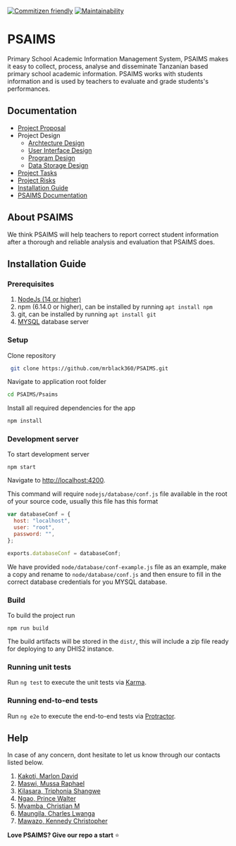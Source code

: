 [![Commitizen friendly](https://img.shields.io/badge/commitizen-friendly-brightgreen.svg)](http://commitizen.github.io/cz-cli/)
[![Maintainability](https://api.codeclimate.com/v1/badges/dbe97dbdfbd55344c38f/maintainability)](https://codeclimate.com/github/mrblack360/PSAIMS/maintainability)

# PSAIMS

Primary School Academic Information Management System, PSAIMS makes it easy to collect, process, analyse and disseminate Tanzanian based primary school academic information. PSAIMS works with students information and is used by teachers to evaluate and grade students's performances.

## Documentation

- [Project Proposal](proposal.md)
- Project Design
  - [Archtecture Design](Designs/Architecture_Design/index.md)
  - [User Interface Design](Designs/Interface_Design/interface-design.md)
  - [Program Design](Designs/Program_Design/Program_Design.md)
  - [Data Storage Design](Designs/Database_Design/database_design.md)
- [Project Tasks](Tasks/tasks.md)
- [Project Risks](Risks/index.md)
- [Installation Guide](#installation-guide)
- [PSAIMS Documentation](https://github.com/mrblack360/PSAIMS)


## About PSAIMS

We think PSAIMS will help teachers to report correct student information after a thorough and reliable analysis and evaluation that PSAIMS does.

## Installation Guide
### Prerequisites

1. [NodeJs (14 or higher)](https://nodejs.org)
2. npm (6.14.0 or higher), can be installed by running `apt install npm`
3. git, can be installed by running `apt install git`
4. [MYSQL](https://www.mysql.com/) database server

### Setup

Clone repository

```bash
 git clone https://github.com/mrblack360/PSAIMS.git
```

Navigate to application root folder

```bash
cd PSAIMS/Psaims
```

Install all required dependencies for the app

```bash
npm install
```

### Development server

To start development server

`npm start`

Navigate to [http://localhost:4200](http://localhost:4200).

This command will require `nodejs/database/conf.js` file available in the root of your source code, usually this file has this format

```js
var databaseConf = {
  host: "localhost",
  user: "root",
  password: "",
};

exports.databaseConf = databaseConf;

```

We have provided `node/database/conf-example.js` file as an example, make a copy and rename to `node/database/conf.js` and then ensure to fill in the correct database credentials for you MYSQL database.

### Build

To build the project run

`npm run build`

The build artifacts will be stored in the `dist/`, this will include a zip file ready for deploying to any DHIS2 instance.

### Running unit tests

Run `ng test` to execute the unit tests via [Karma](https://karma-runner.github.io).

### Running end-to-end tests

Run `ng e2e` to execute the end-to-end tests via [Protractor](http://www.protractortest.org/).

## Help

In case of any concern, dont hesitate to let us know through our contacts listed below.

1. [Kakoti, Marlon David](mailto:marlon24david@gmail.com?subject=PSAIMS-Help)
2. [Maswi, Mussa Raphael](https://twitter.com/maswimrt)
3. [Kilasara, Triphonia Shangwe](mailto:shangwe98@gmail.com?subject=PSAIMS-Help)
4. [Ngao, Prince Walter](mailto:prync99@gmail.com?subject=PSAIMS-Help)
5. [Mvamba, Christian M](mailto:mvamba.christian@gmail.com?subject=PSAIMS-Help)
6. [Maungila, Charles Lwanga](mailto:clwanga1095@gmail.com?subject=PSAIMS-Help)
7. [Mawazo, Kennedy Christopher](mailto:christopherkennedy459@gmail.com?subject=PSAIMS-Help)

**Love PSAIMS? Give our repo a start** :star:
